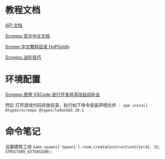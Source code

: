 # 教程文档
[API 文档](https://docs.screeps.com/api/)

[Screeps 官方中文文档](https://screeps-cn.gitee.io/index.html)

[Screep 中文教程目录 HoPGoldy](https://www.jianshu.com/p/5431cb7f42d3)

[Screeps 进阶技巧](https://zhuanlan.zhihu.com/p/104412058)

# 环境配置

[Screeps 使用 VSCode 进行开发并添加自动补全](https://www.jianshu.com/p/5603d0c486b1)

然后 打开游戏代码存放目录，执行如下命令安装声明文件 ：
`npm install @types/screeps @types/lodash@3.10.1`

# 命令笔记
设置建筑工地
`Game.spawns['Spawn1'].room.createConstructionSite(42, 32, STRUCTURE_EXTENSION);`